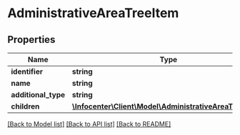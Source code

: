 # AdministrativeAreaTreeItem

## Properties
Name | Type | Description | Notes
------------ | ------------- | ------------- | -------------
**identifier** | **string** |  | [optional] 
**name** | **string** |  | [optional] 
**additional_type** | **string** |  | [optional] 
**children** | [**\Infocenter\Client\Model\AdministrativeAreaTreeItem[]**](AdministrativeAreaTreeItem.md) |  | [optional] 

[[Back to Model list]](../../README.md#documentation-for-models) [[Back to API list]](../../README.md#documentation-for-api-endpoints) [[Back to README]](../../README.md)

